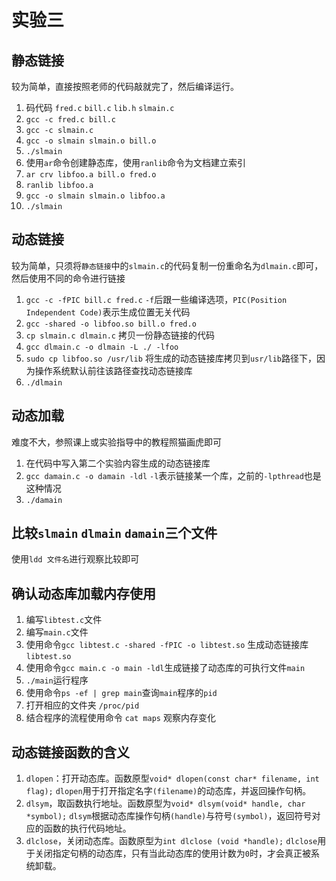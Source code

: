 # 实验三

## 静态链接

较为简单，直接按照老师的代码敲就完了，然后编译运行。

1. 码代码 `fred.c` `bill.c` `lib.h` `slmain.c`
2. `gcc -c fred.c bill.c`
3. `gcc -c slmain.c`
4. `gcc -o slmain slmain.o bill.o`
5. `./slmain`
6. 使用`ar`命令创建静态库，使用`ranlib`命令为文档建立索引
7. `ar crv libfoo.a bill.o fred.o`
8. `ranlib libfoo.a`
9. `gcc -o slmain slmain.o libfoo.a`
10. `./slmain`

## 动态链接

较为简单，只须将`静态链接`中的`slmain.c`的代码复制一份重命名为`dlmain.c`即可，然后使用不同的命令进行链接

1. `gcc -c -fPIC bill.c fred.c` `-f`后跟一些编译选项，`PIC(Position Independent Code)`表示生成位置无关代码
2. `gcc -shared -o libfoo.so bill.o fred.o`
3. `cp slmain.c dlmain.c` 拷贝一份静态链接的代码
4. `gcc dlmain.c -o dlmain -L ./ -lfoo`
5. `sudo cp libfoo.so /usr/lib` 将生成的动态链接库拷贝到`usr/lib`路径下，因为操作系统默认前往该路径查找动态链接库
6. `./dlmain`

## 动态加载

难度不大，参照课上或实验指导中的教程照猫画虎即可

1. 在代码中写入第二个实验内容生成的动态链接库
2. `gcc damain.c -o damain -ldl` `-l`表示链接某一个库，之前的`-lpthread`也是这种情况
3. `./damain`

## 比较`slmain` `dlmain` `damain`三个文件

使用`ldd 文件名`进行观察比较即可

## 确认动态库加载内存使用

1. 编写`libtest.c`文件
2. 编写`main.c`文件
3. 使用命令`gcc libtest.c -shared -fPIC -o libtest.so` 生成动态链接库 `libtest.so`
4. 使用命令`gcc main.c -o main -ldl`生成链接了动态库的可执行文件`main`
5. `./main`运行程序
6. 使用命令`ps -ef | grep main`查询`main`程序的`pid`
7. 打开相应的文件夹 `/proc/pid`
8. 结合程序的流程使用命令 `cat maps` 观察内存变化

## 动态链接函数的含义

1. `dlopen`：打开动态库。函数原型`void* dlopen(const char* filename, int flag);` `dlopen`用于打开指定名字`(filename)`的动态库，并返回操作句柄。
2. `dlsym`，取函数执行地址。函数原型为`void* dlsym(void* handle, char *symbol);` `dlsym`根据动态库操作句柄`(handle)`与符号`(symbol)`，返回符号对应的函数的执行代码地址。
3. `dlclose`，关闭动态库。函数原型为`int dlclose (void *handle);` `dlclose`用于关闭指定句柄的动态库，只有当此动态库的使用计数为`0`时，才会真正被系统卸载。
